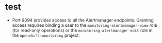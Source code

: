 # test
*  Port 9094 provides access to all the Alertmanager endpoints. Granting access requires binding a user to the `monitoring-alertmanager-view` role (for read-only operations) or the `monitoring-alertmanager-edit` role in the `openshift-monitoring` project.
